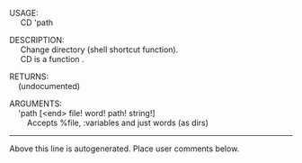 USAGE:  
&nbsp;&nbsp;&nbsp;&nbsp;&nbsp;CD&nbsp;'path&nbsp;  
  
DESCRIPTION:  
&nbsp;&nbsp;&nbsp;&nbsp;&nbsp;Change&nbsp;directory&nbsp;(shell&nbsp;shortcut&nbsp;function).  
&nbsp;&nbsp;&nbsp;&nbsp;&nbsp;CD&nbsp;is&nbsp;a&nbsp;function&nbsp;.  
  
RETURNS:  
&nbsp;&nbsp;&nbsp;&nbsp;(undocumented)  
  
ARGUMENTS:  
&nbsp;&nbsp;&nbsp;&nbsp;'path&nbsp;[&lt;end&gt;&nbsp;file!&nbsp;word!&nbsp;path!&nbsp;string!]  
&nbsp;&nbsp;&nbsp;&nbsp;&nbsp;&nbsp;&nbsp;&nbsp;Accepts&nbsp;%file,&nbsp;:variables&nbsp;and&nbsp;just&nbsp;words&nbsp;(as&nbsp;dirs)  
___
Above this line is autogenerated. Place user comments below.